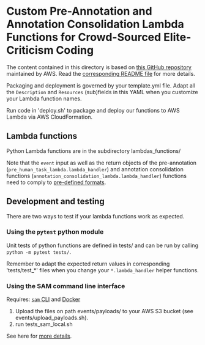 # Custom Pre-Annotation and Annotation Consolidation Lambda Functions for Crowd-Sourced Elite-Criticism Coding

The content contained in this directory is based on [this GitHub repository](https://github.com/aws-samples/aws-sagemaker-ground-truth-recipe) maintained by AWS.
Read the [corresponding README file](https://github.com/aws-samples/aws-sagemaker-ground-truth-recipe/blob/master/README.md) for more details.

Packaging and deployment is governed by your template.yml file. 
Adapt all the `Description` and `Resources` (sub)fields in this YAML when you customize your Lambda function names.  

Run code in 'deploy.sh' to package and deploy our functions to AWS Lambda via AWS CloudFormation.

## Lambda functions

Python Lambda functions are in the subdirectory lambdas_functions/

Note that the `event` input as well as the return objects of the pre-annotation (`pre_human_task_lambda.lambda_handler`) and annotation consolidation functions (`annotation_consolidation_lambda.lambda_handler`) functions need to comply to [pre-defined formats](https://docs.aws.amazon.com/sagemaker/latest/dg/sms-custom-templates-step3.html). 

## Development and testing

There are two ways to test if your lambda functions work as expected.

### Using the `pytest` python module

Unit tests of python functions are defined in tests/ and can be run by calling `python -m pytest tests/`.

Remember to adapt the expected return values in corresponding 'tests/test_*' files when you change your `*.lambda_handler` helper functions.

### Using the SAM command line interface

Requires: [`sam` CLI](https://docs.aws.amazon.com/serverless-application-model/latest/developerguide/serverless-sam-cli-install.html) and [Docker](https://www.docker.com/community-edition)

1. Upload the files on path events/payloads/  to your AWS S3 bucket (see events/upload_payloads.sh).
2. run tests_sam_local.sh

See here for [more details](https://github.com/aws-samples/aws-sagemaker-ground-truth-recipe/blob/master/README.md#local-development).
